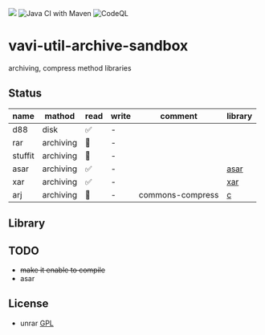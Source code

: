 [![](https://jitpack.io/v/umjammer/vavi-util-archive-sandbox.svg)](https://jitpack.io/#umjammer/vavi-util-archive-sandbox) ![Java CI with Maven](https://github.com/umjammer/vavi-util-archive-sandbox/workflows/Java%20CI%20with%20Maven/badge.svg) ![CodeQL](https://github.com/umjammer/vavi-util-archive-sandbox/workflows/CodeQL/badge.svg)

# vavi-util-archive-sandbox

 archiving, compress method libraries

## Status

|name | mathod | read | write | comment | library |
|-----|--------|--------|--------|---------|---------|
| d88 | disk | ✅ | - | ||
| rar | archiving | 🚧 | - | | |
| stuffit | archiving | 🚧 | - | ||
| asar | archiving | ✅ | - | | [asar](https://github.com/Scroetchen/asar) |
| xar | archiving | ✅ | - | | [xar](https://github.com/sprylab/xar) |
|arj | archiving | 🚧 | - | commons-compress | [c](https://github.com/tripsin/unarj) |

## Library



## TODO

 * ~~make it enable to compile~~
 * asar

## License

 * unrar [GPL](http://www.gnu.org/licenses/gpl.html)

